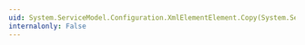 ```yaml
---
uid: System.ServiceModel.Configuration.XmlElementElement.Copy(System.ServiceModel.Configuration.XmlElementElement)
internalonly: False
---
```

